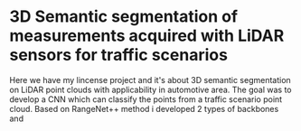 # 3D Semantic segmentation of measurements acquired with LiDAR sensors for traffic scenarios 

Here we have my lincense project and it's about 3D semantic segmentation on LiDAR point clouds with applicability in automotive area. The goal was to develop a CNN which can classify the points from a traffic scenario point cloud. Based on RangeNet++ method i developed 2 types of backbones and 
